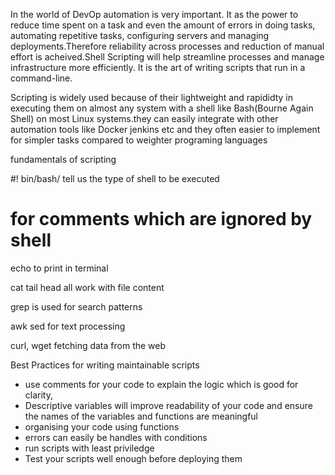 In the world of DevOp automation is very important. It as the power to reduce time spent on a task and even the amount of errors in doing tasks, automating repetitive tasks, configuring servers and managing deployments.Therefore reliability across processes and reduction of manual effort is acheived.Shell Scripting will help streamline processes and manage infrastructure more efficiently. It is the art of writing scripts that run in a command-line.

Scripting is widely used because of their lightweight and rapididty in executing them on almost any system with a shell like Bash(Bourne Again Shell) on most Linux systems.they can easily integrate with other automation tools like Docker jenkins etc and they often easier to implement for simpler tasks compared to weighter programing languages

fundamentals of scripting

#! bin/bash/ tell us the type of shell to be executed

# for comments which are ignored by shell

echo to print in terminal

cat tail head all work with file content

grep is used for search patterns

awk sed for text processing

curl, wget fetching data from the web

Best Practices for writing maintainable scripts

- use comments for your code to explain the logic which is good for clarity, 
- Descriptive variables will improve readability of your code and ensure the names of the variables and functions are meaningful
- organising your code using functions
- errors can easily be handles with conditions
- run scripts with least priviledge
- Test your scripts well enough before deploying them